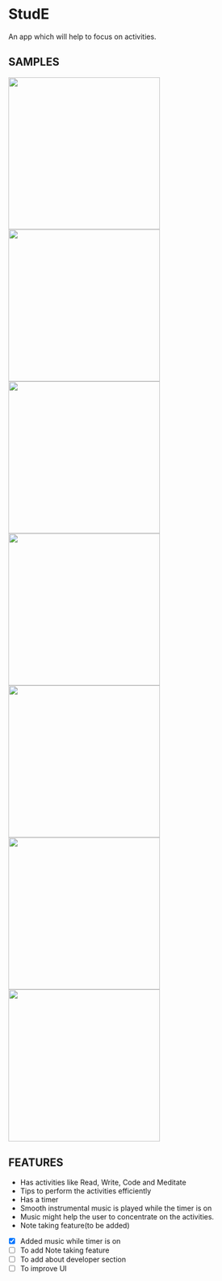 # StudE
An app which will help to focus on activities.

## SAMPLES
<div>
<img src='Screenshots/home.png' width='300'>
<img src='Screenshots/reading.png' width='300'>
<img src='Screenshots/writing.png' width='300'>
<img src='Screenshots/coding.png' width='300'>
<img src='Screenshots/meditate.png' width='300'>
<img src='Screenshots/timeselect.png' width='300'>
<img src='Screenshots/timer.png' width='300'>
</div>

## FEATURES
* Has activities like Read, Write, Code and Meditate
* Tips to perform the activities efficiently
* Has a timer
* Smooth instrumental music is played while the timer is on
* Music might help the user to concentrate on the activities.
* Note taking feature(to be added)

- [x] Added music while timer is on
- [ ] To add Note taking feature
- [ ] To add about developer section
- [ ] To improve UI
